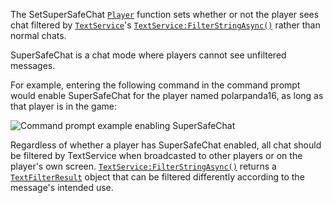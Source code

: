 The SetSuperSafeChat [`Player`](https://create.roblox.com/docs/reference/engine/classes/Player) function sets whether or not the
player sees chat filtered by [`TextService`](https://create.roblox.com/docs/reference/engine/classes/TextService)'s
[`TextService:FilterStringAsync()`](https://create.roblox.com/docs/reference/engine/classes/TextService#FilterStringAsync) rather than normal chats.

SuperSafeChat is a chat mode where players cannot see unfiltered messages.

For example, entering the following command in the command prompt would
enable SuperSafeChat for the player named polarpanda16, as long as that
player is in the game:

![Command prompt example enabling SuperSafeChat](https://prod.docsiteassets.roblox.com/assets/legacy/Screen_Shot_2018-07-28_at_9.46.09_PM.png)

Regardless of whether a player has SuperSafeChat enabled, all chat should
be filtered by TextService when broadcasted to other players or on the
player's own screen. [`TextService:FilterStringAsync()`](https://create.roblox.com/docs/reference/engine/classes/TextService#FilterStringAsync) returns a
[`TextFilterResult`](https://create.roblox.com/docs/reference/engine/classes/TextFilterResult) object that can be filtered differently according
to the message's intended use.